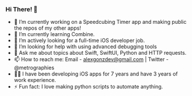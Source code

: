 ### Hi There! 👋

- 🔭 I’m currently working on a Speedcubing Timer app and making public the repos of my other apps!
- 🌱 I’m currently learning Combine.
- 👯 I’m actively looking for a full-time iOS developer job.
- 🤔 I’m looking for help with using advanced debugging tools
- 💬 Ask me about topics about Swift, SwiftUI, Python and HTTP requests.
- 📫 How to reach me: Email - alexgonzdev@gmail.com | Twitter - @metrographies
- 🧑‍💻 I have been developing iOS apps for 7 years and have 3 years of work experience.
- ⚡ Fun fact: I love making python scripts to automate anything.

